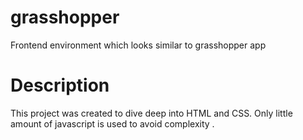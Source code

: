 # grasshopper
Frontend environment which looks similar to grasshopper app
# Description 
This project was created to dive deep into HTML and CSS. Only little amount of javascript is used to avoid complexity .
